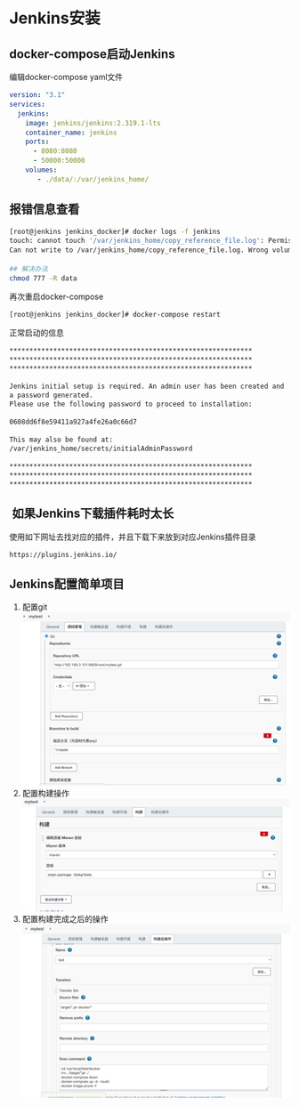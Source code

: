 
# Jenkins安装

## docker-compose启动Jenkins

编辑docker-compose yaml文件
```yaml
version: "3.1"
services:
  jenkins:
    image: jenkins/jenkins:2.319.1-lts
    container_name: jenkins
    ports:
      - 8080:8080
      - 50000:50000
    volumes:
       - ./data/:/var/jenkins_home/
```

## 报错信息查看
```bash
[root@jenkins jenkins_docker]# docker logs -f jenkins
touch: cannot touch '/var/jenkins_home/copy_reference_file.log': Permission denied
Can not write to /var/jenkins_home/copy_reference_file.log. Wrong volume permissions?

## 解决办法
chmod 777 -R data
```
再次重启docker-compose
```bash
[root@jenkins jenkins_docker]# docker-compose restart
```
正常启动的信息
```text
*************************************************************
*************************************************************
*************************************************************

Jenkins initial setup is required. An admin user has been created and a password generated.
Please use the following password to proceed to installation:

0608dd6f8e59411a927a4fe26a0c66d7

This may also be found at: /var/jenkins_home/secrets/initialAdminPassword

*************************************************************
*************************************************************
*************************************************************
```
##  如果Jenkins下载插件耗时太长

使用如下网址去找对应的插件，并且下载下来放到对应Jenkins插件目录
```url
https://plugins.jenkins.io/
```

## Jenkins配置简单项目
1. 配置git
![git](./jenkins/git.png)
2. 配置构建操作
![build](./jenkins/build.png)
3. 配置构建完成之后的操作
![build-after](./jenkins/build-after.png)
